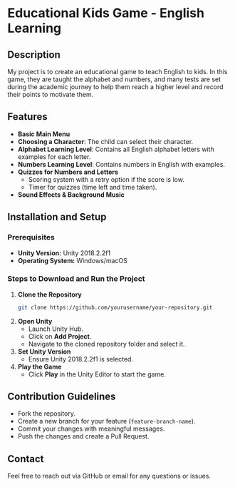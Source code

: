 # Educational Kids Game - English Learning

## Description
My project is to create an educational game to teach English to kids. In this game, they are taught the alphabet and numbers, and many tests are set during the academic journey to help them reach a higher level and record their points to motivate them.

## Features
- **Basic Main Menu**
- **Choosing a Character**: The child can select their character.
- **Alphabet Learning Level**: Contains all English alphabet letters with examples for each letter.
- **Numbers Learning Level**: Contains numbers in English with examples.
- **Quizzes for Numbers and Letters**
  - Scoring system with a retry option if the score is low.
  - Timer for quizzes (time left and time taken).
- **Sound Effects & Background Music**

## Installation and Setup

### Prerequisites
- **Unity Version:** Unity 2018.2.2f1
- **Operating System:** Windows/macOS

### Steps to Download and Run the Project
1. **Clone the Repository**
   ```sh
   git clone https://github.com/yourusername/your-repository.git
   ```
2. **Open Unity**
   - Launch Unity Hub.
   - Click on **Add Project**.
   - Navigate to the cloned repository folder and select it.
3. **Set Unity Version**
   - Ensure Unity 2018.2.2f1 is selected.
4. **Play the Game**
   - Click **Play** in the Unity Editor to start the game.

## Contribution Guidelines
- Fork the repository.
- Create a new branch for your feature (`feature-branch-name`).
- Commit your changes with meaningful messages.
- Push the changes and create a Pull Request.

## Contact
Feel free to reach out via GitHub or email for any questions or issues.
